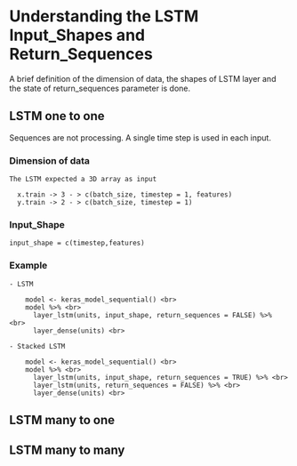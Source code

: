 # Understanding the LSTM Input_Shapes and Return_Sequences

A brief definition of the dimension of data, the shapes of LSTM layer and the state of return_sequences parameter is done.

## LSTM one to one

Sequences are not processing. A single time step is used in each input.

  ### Dimension of data
  
    The LSTM expected a 3D array as input
  
      x.train -> 3 - > c(batch_size, timestep = 1, features) 
      y.train -> 2 - > c(batch_size, timestep = 1)

  ### Input_Shape

    input_shape = c(timestep,features)

  ### Example

    - LSTM

        model <- keras_model_sequential() <br>
        model %>% <br>
          layer_lstm(units, input_shape, return_sequences = FALSE) %>% <br>
          layer_dense(units) <br>

    - Stacked LSTM

        model <- keras_model_sequential() <br>
        model %>% <br>
          layer_lstm(units, input_shape, return_sequences = TRUE) %>% <br>
          layer_lstm(units, return_sequences = FALSE) %>% <br>
          layer_dense(units) <br>

## LSTM many to one

## LSTM many to many
